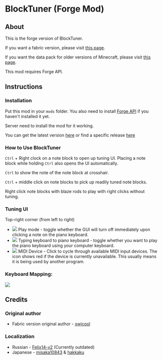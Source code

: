 # BlockTuner (Forge Mod)

## About

This is the forge version of BlockTuner. 

If you want a fabric version, please visit [this page](https://github.com/xwjcool123/BlockTunerMod).

If you want the data pack for older versions of Minecraft, please visit [this page](https://github.com/xwjcool123/blocktuner).

This mod requires Forge API.

## Instructions

### Installation

Put this mod in your `mods` folder. You also need to install [Forge API](https://files.minecraftforge.net/net/minecraftforge/forge/) if you haven't installed it yet.

Server need to install the mod for it working.

You can get the latest version [here](https://github.com/APeng215/BlockTuner-forge/releases/latest) or find a specific release [here](https://github.com/APeng215/BlockTuner-forge/releases)

### How to Use BlockTuner

`Ctrl` + Right clock on a note block to open up tuning UI. Placing a note block while holding `Ctrl` also opens the UI automatically.

`Ctrl` to show the note of the note block at crosshair.

`Ctrl` + middle click on note blocks to pick up readily tuned note blocks.

Right click note blocks with blaze rods to play with right clicks without tuning.

### Tuning UI

Top-right corner (from left to right)

* ![](https://xwj.cool/img/blocktuner/btWidget1.png) Play mode - toggle whether the GUI will turn off immediately upon clicking a note on the piano keyboard.
* ![](https://xwj.cool/img/blocktuner/btWidget2.png) Typing keyboard to piano keyboard - toggle whether you want to play the piano keyboard using your computer keyboard.
* ![](https://xwj.cool/img/blocktuner/btWidget3.png) MIDI Device - Click to cycle through available MIDI input devices. The icon shows red if the device is currently unavailable. This usually means it is being used by another program.

### Keyboard Mapping:
![](https://xwj.cool/img/blocktuner/keymap.png)

## Credits

### Original author 

* Fabric version original author - [xwjcool](https://github.com/xwjcool123)

### Localization

* Russian - [Felix14-v2](https://github.com/Felix14-v2) (Currently outdated)
* Japanese - [misaka10843](https://github.com/misaka10843) & [hakkaku](https://note.com/hakukak/)



